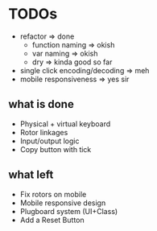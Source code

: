 # TODOs
- refactor => done
  - function naming => okish
  - var naming => okish
  - dry => kinda good so far
- single click encoding/decoding => meh
- mobile responsiveness => yes sir

## what is done
- Physical + virtual keyboard
- Rotor linkages
- Input/output logic
- Copy button with tick

## what left
- Fix rotors on mobile
- Mobile responsive design
- Plugboard system (UI+Class)
- Add a Reset Button